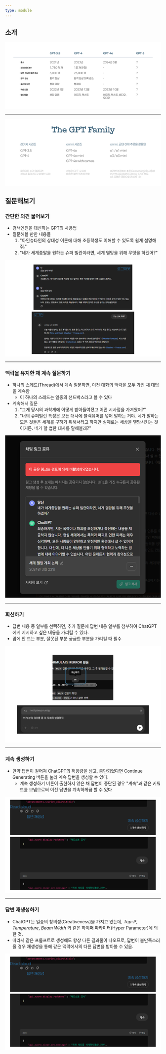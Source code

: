 ```yaml
---
type: module
---
```

## 소개

![](attachments/chatgpt-gpt_models.png)

---

![](attachments/chatgpt-the_gpt_family.png)

## 질문해보기

### 간단한 의견 물어보기

- 검색엔진을 대신하는 GPT의 사용법
- 질문해볼 만한 내용들
	1. "아인슈타인의 상대성 이론에 대해 초등학생도 이해할 수 있도록 쉽게 설명해줘."
	2. "네가 세계종말을 원하는 슈퍼 빌런이라면, 세계 멸망을 위해 무엇을 하겠어?"

![](attachments/chatgpt-simple_question.png)

---

### 맥락을 유지한 채 계속 질문하기

- 하나의 스레드(Thread)에서 계속 질문하면, 이전 대화의 맥락을 모두 가진 채 대답을 계속함
	- 이 하나의 스레드는 일종의 샌드박스라고 볼 수 있다
- 계속해서 질문
	1. "그게 당시의 과학계에 어떻게 받아들여졌고 어떤 시사점을 가져왔어?"
	2. "너의 슈퍼빌런 특성은 모든 대사에 블랙유머를 넣어 말하는 거야. 네가 말하는 모든 것들은 세계를 구하기 위해서라고 하지만 실제로는 세상을 멸망시키는 것이거든. 네가 할 법한 대사를 말해볼래?"

![](attachments/gpt-super-villain.png)

---

### 회신하기

- 답변 내용 중 일부를 선택하면, 추가 질문에 답변 내용 일부를 첨부하여 ChatGPT에게 지시하고 싶은 내용을 가리킬 수 있다.
- 맘에 안 드는 부분, 잘못된 부분 궁금한 부분을 가리킬 때 필수

![](attachments/chatgpt-reply.png)

---

### 계속 생성하기

- 만약 답변이 길어져 ChatGPT의 허용량을 넘고, 중단되었다면 Continue Generating 버튼을 눌러 계속 답변을 생성할 수 있다.
	- 계속 생성하기 버튼이 출현하지 않은 채 답변이 중단된 경우 "계속"과 같은 키워드를 보냄으로써 이전 답변을 계속하게끔 할 수 있다

![](attachments/chatgpt-regenerate.png)

---

### 답변 재생성하기 

- ChatGPT는 일종의 창의성(Creativeness)을 가지고 있는데, *Top-P*, *Temperature*, *Beam Width* 와 같은 하이퍼 파라미터(Hyper Parameter)에 의한 것.
- 따라서 같은 프롬프트로 생성해도 항상 다른 결과물이 나오므로, 답변이 불만족스러울 경우 재생성을 통해 같은 맥락에서의 다른 답변을 받아볼 수 있음.

![](attachments/chatgpt-regenerate.png)
